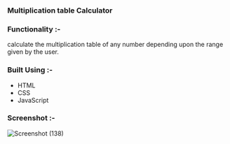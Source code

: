### Multiplication table Calculator

### Functionality :-
calculate the multiplication table of any number depending upon the range given by the user.


### Built Using :-

- HTML
- CSS
- JavaScript


### Screenshot :-
![Screenshot (138)](https://user-images.githubusercontent.com/90452678/160273843-99fb7ec3-cbaf-45d5-8ac6-58e671b7af9e.png)
